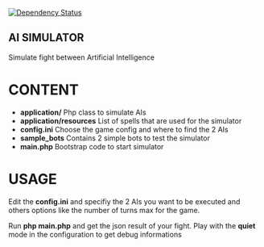 [![Dependency Status](https://www.versioneye.com/user/projects/54e2bcf38bd69f07ae00000e/badge.svg?style=flat)](https://www.versioneye.com/user/projects/54e2bcf38bd69f07ae00000e)

## AI SIMULATOR

Simulate fight between Artificial Intelligence

# CONTENT

* **application/** Php class to simulate AIs
* **application/resources** List of spells that are used for the simulator 
* **config.ini** Choose the game config and where to find the 2 AIs
* **sample_bots** Contains 2 simple bots to test the simulator
* **main.php** Bootstrap code to start simulator

# USAGE

Edit the **config.ini** and specifiy the 2 AIs you want to be executed and
others options like the number of turns max for the game.

Run **php main.php** and get the json result of your fight.  Play with the
**quiet** mode in the configuration to get debug informations
